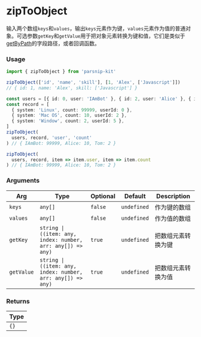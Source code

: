 # zipToObject
      
输入两个数组`keys`和`values`，输出`keys`元素作为键，`values`元素作为值的普通对象。可选参数`getKey`和`getValue`用于把对象元素转换为键和值，它们是类似于[getByPath](../object/getByPath)的字段路径，或者回调函数。

### Usage

```ts
import { zipToObject } from 'parsnip-kit'

zipToObject(['id', 'name', 'skill'], [1, 'Alex', ['Javascript']])
// { id: 1, name: 'Alex', skill: ['Javascript'] }

const users = [{ id: 0, user: 'IAmBot' }, { id: 2, user: 'Alice' }, { id: 5, user: 'Tom' }]
const record = [
  { system: 'Linux', count: 99999, userId: 0 },
  { system: 'Mac OS', count: 10, userId: 2 },
  { system: 'Window', count: 2, userId: 5 },
]
zipToObject(
  users, record, 'user', 'count'
) // { IAmBot: 99999, Alice: 10, Tom: 2 }

zipToObject(
  users, record, item => item.user, item => item.count
) // { IAmBot: 99999, Alice: 10, Tom: 2 }
```

      
### Arguments
      
| Arg | Type | Optional | Default | Description |
| --- | --- | --- | --- | --- |
| `keys` | `any[]` | `false` | `undefined` | 作为键的数组  |
| `values` | `any[]` | `false` | `undefined` | 作为值的数组   |
| `getKey` | `string \| ((item: any, index: number, arr: any[]) => any)` | `true` | `undefined` | 把数组元素转换为键   |
| `getValue` | `string \| ((item: any, index: number, arr: any[]) => any)` | `true` | `undefined` | 把数组元素转换为值   |
      
### Returns

| Type |
| ---  |
| `{}`  |